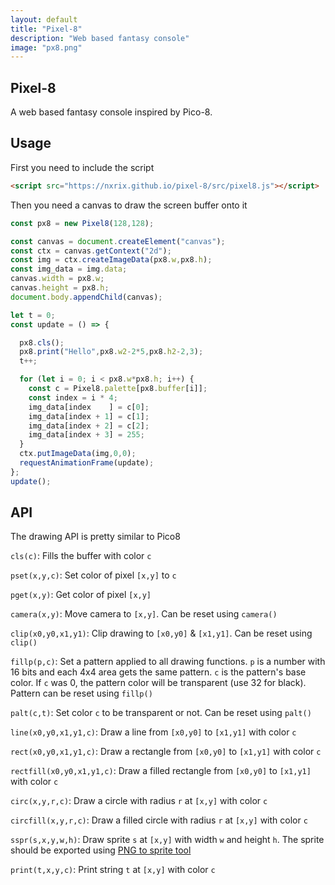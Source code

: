 ```yaml
---
layout: default
title: "Pixel-8"
description: "Web based fantasy console"
image: "px8.png"
---
```


## Pixel-8

A web based fantasy console inspired by Pico-8.

<canvas id="canvas" class="canvas_1x1 pixelated"></canvas>

## Usage

First you need to include the script
```html
<script src="https://nxrix.github.io/pixel-8/src/pixel8.js"></script>
```

Then you need a canvas to draw the screen buffer onto it
```js
const px8 = new Pixel8(128,128);

const canvas = document.createElement("canvas");
const ctx = canvas.getContext("2d");
const img = ctx.createImageData(px8.w,px8.h);
const img_data = img.data;
canvas.width = px8.w;
canvas.height = px8.h;
document.body.appendChild(canvas);

let t = 0;
const update = () => {

  px8.cls();
  px8.print("Hello",px8.w2-2*5,px8.h2-2,3);
  t++;

  for (let i = 0; i < px8.w*px8.h; i++) {
    const c = Pixel8.palette[px8.buffer[i]];
    const index = i * 4;
    img_data[index    ] = c[0];
    img_data[index + 1] = c[1];
    img_data[index + 2] = c[2];
    img_data[index + 3] = 255;
  }
  ctx.putImageData(img,0,0);
  requestAnimationFrame(update);
};
update();
```

## API

The drawing API is pretty similar to Pico8

`cls(c)`: Fills the buffer with color `c`

`pset(x,y,c)`: Set color of pixel `[x,y]` to `c`

`pget(x,y)`: Get color of pixel `[x,y]`

`camera(x,y)`: Move camera to `[x,y]`. Can be reset using `camera()`

`clip(x0,y0,x1,y1)`: Clip drawing to `[x0,y0]` & `[x1,y1]`. Can be reset using `clip()`

`fillp(p,c)`: Set a pattern applied to all drawing functions. `p` is a number with 16 bits and each 4x4 area gets the same pattern. `c` is the pattern's base color. If `c` was 0, the pattern color will be transparent (use 32 for black). Pattern can be reset using `fillp()`

`palt(c,t)`: Set color `c` to be transparent or not. Can be reset using `palt()`

`line(x0,y0,x1,y1,c)`: Draw a line from `[x0,y0]` to `[x1,y1]` with color `c`

`rect(x0,y0,x1,y1,c)`: Draw a rectangle from `[x0,y0]` to `[x1,y1]` with color `c`

`rectfill(x0,y0,x1,y1,c)`: Draw a filled rectangle from `[x0,y0]` to `[x1,y1]` with color `c`

`circ(x,y,r,c)`: Draw a circle with radius `r` at `[x,y]` with color `c`

`circfill(x,y,r,c)`: Draw a filled circle with radius `r` at `[x,y]` with color `c`

`sspr(s,x,y,w,h)`: Draw sprite `s` at `[x,y]` with width `w` and height `h`. The sprite should be exported using [PNG to sprite tool](./)

`print(t,x,y,c)`: Print string `t` at `[x,y]` with color `c`

<script src="https://nxrix.github.io/pixel-8/src/pixel8.js"></script>
<script>
const rgb = (r,g,b) => {
  let min = Infinity;
  let n = -1;
  for (let i = 0; i < Pixel8.palette.length; i++) {
    const col = Pixel8.palette[i];
    const dist = Math.sqrt(
      (r - col[0]) ** 2 + 
      (g - col[1]) ** 2 +
      (b - col[2]) ** 2
    );
    if (dist < min) {
      min = dist;
      n = i;
    }
  }
  return n;
}
const rndascii = () => {
  const min = 32;
  const max = 126;
  const l = Math.random()*16+16;
  let s = "";
  for (i=0;i<l;i++) {
    const rnda = Math.floor(Math.random() * (max - min + 1)) + min;
    s += String.fromCharCode(rnda);
  }
  return s;
}

const px8 = new Pixel8(128,128);

const canvas = document.getElementById("canvas");
const ctx = canvas.getContext("2d");
const img = ctx.createImageData(px8.w,px8.h);
const img_data = img.data;
canvas.width = px8.w;
canvas.height = px8.h;

/*let colE = document.getElementsByTagName("c");
for (let i = 0; i < colE.length; i++) {
  col = pixel8.palette[parseInt(colE[i].getAttribute("n"))];
  colE[i].style.color = `rgb(${col[0]},${col[1]},${col[2]})`;
}*/
let txt = ["meow","pixel-8!","huh?",":)","hello world!"][Math.floor(Math.random()*5)];
let t = 0;

const update = () => {
  if (t%8==0&&t>24) {
    txt = rndascii();
  }
  px8.cls();
  px8.print(txt,(64-txt.length*2+((Math.floor(t/4)*4)&31)-16),14,3);
  for (i=0;i<64;i++) {
    for (j=0;j<64;j++) {
      d = Pixel8.bayer8x8[i&7][j&7];
      b = Math.sin(((i^j)+t/2)/16)*128+128+d-32;
      px8._pset(i+32,j+32,rgb(b,b,b+b));
    }
  }
  px8.sspr("9,10,0000000000kk0k0kk00kak6ktk0k0ka6tk0k0kff0vvk0k0kdmpk0k0kdkmkpk00kk0k0kk0k00k0k00kkkkkkkkkk",1,128-11,9,10);
  px8.rect(47,103,80,96+25,20);
  px8.line(48,96+24,79,96+24,0);
  for (i=0;i<8;i++) {
    for (j=0;j<4;j++) {
      s = 4;
      x = i*s+48;
      y = j*s+96+8;
      px8.rectfill(x,y,x+s-1,y+s-1,i*4+j);
    }
  }
  t++;

  for (let i = 0; i < px8.w*px8.h; i++) {
    const c = Pixel8.palette[px8.buffer[i]];
    const index = i * 4;
    img_data[index    ] = c[0];
    img_data[index + 1] = c[1];
    img_data[index + 2] = c[2];
    img_data[index + 3] = 255;
  }
  ctx.putImageData(img,0,0);
  requestAnimationFrame(update);
}
update();
</script>

